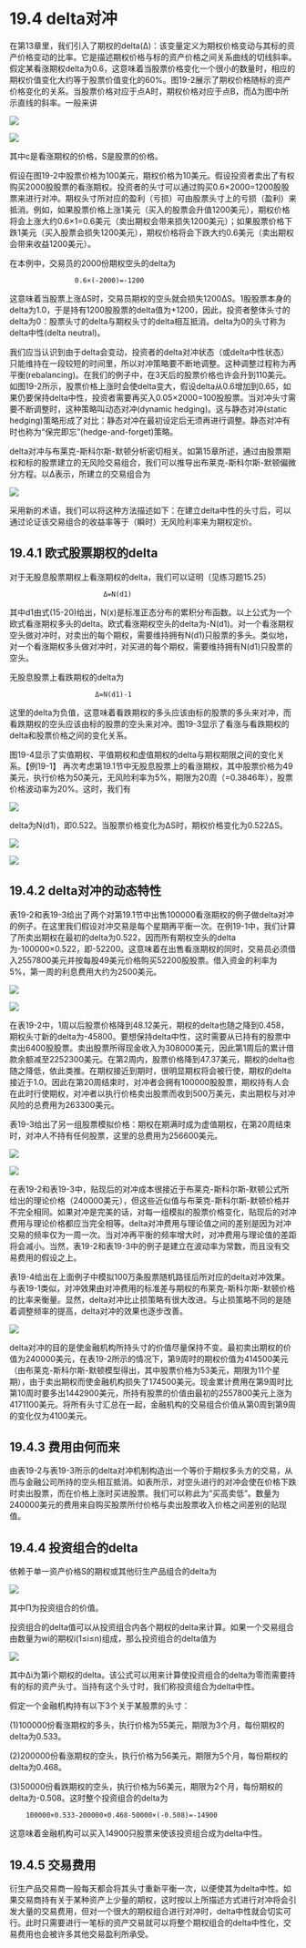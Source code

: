 # 19.4 delta对冲


在第13章里，我们引入了期权的delta(Δ)：该变量定义为期权价格变动与其标的资产价格变动的比率。它是描述期权价格与标的资产价格之间关系曲线的切线斜率。假定某看涨期权delta为0.6，这意味着当股票价格变化一个很小的数量时，相应的期权价值变化大约等于股票价值变化的60%。图19-2展示了期权价格随标的资产价格变化的关系。当股票价格对应于点A时，期权价格对应于点B，而Δ为图中所示直线的斜率。一般来讲


![](images/2024-03-07-16-22-28.png)


![](images/2024-03-07-16-22-41.png)


其中c是看涨期权的价格，S是股票的价格。


假设在图19-2中股票价格为100美元，期权价格为10美元。假设投资者卖出了有权购买2000股股票的看涨期权。投资者的头寸可以通过购买0.6×2000=1200股股票来进行对冲。期权头寸所对应的盈利（亏损）可由股票头寸上的亏损（盈利）来抵消。例如，如果股票价格上涨1美元（买入的股票会升值1200美元），期权价格将会上涨大约0.6×1=0.6美元（卖出期权会带来损失1200美元）；如果股票价格下跌1美元（买入股票会损失1200美元），期权价格将会下跌大约0.6美元（卖出期权会带来收益1200美元）。


在本例中，交易员的2000份期权空头的delta为


                    0.6×(-2000)=-1200


这意味着当股票上涨ΔS时，交易员期权的空头就会损失1200ΔS。1股股票本身的delta为1.0，于是持有1200股股票的delta值为+1200，因此，投资者整体头寸的delta为0：股票头寸的delta与期权头寸的delta相互抵消。delta为0的头寸称为delta中性(delta neutral)。


我们应当认识到由于delta会变动，投资者的delta对冲状态（或delta中性状态）只能维持在一段较短的时间里，所以对冲策略要不断地调整。这种调整过程称为再平衡(rebalancing)。在我们的例子中，在3天后的股票价格也许会升到110美元。如图19-2所示，股票价格上涨时会使delta变大，假设delta从0.6增加到0.65，如果仍要保持delta中性，投资者需要再买入0.05×2000=100股股票。当对冲头寸需要不断调整时，这种策略叫动态对冲(dynamic hedging)。这与静态对冲(static hedging)策略形成了对比：静态对冲在最初设定后无须再进行调整。静态对冲有时也称为“保完即忘”(hedge-and-forget)策略。


delta对冲与布莱克-斯科尔斯-默顿分析密切相关。如第15章所述，通过由股票期权和标的股票建立的无风险交易组合，我们可以推导出布莱克-斯科尔斯-默顿偏微分方程。以Δ表示，所建立的交易组合为


![](images/2024-03-07-16-24-16.png)


采用新的术语，我们可以将这种方法描述如下：在建立delta中性的头寸后，可以通过论证该交易组合的收益率等于（瞬时）无风险利率来为期权定价。

## 19.4.1 欧式股票期权的delta


对于无股息股票期权上看涨期权的delta，我们可以证明（见练习题15.25）


                           Δ=N(d1)


其中d1由式(15-20)给出，N(x)是标准正态分布的累积分布函数。以上公式为一个欧式看涨期权多头的delta。欧式看涨期权空头的delta为-N(d1)。对一个看涨期权空头做对冲时，对卖出的每个期权，需要维持拥有N(d1)只股票的多头。类似地，对一个看涨期权多头做对冲时，对买进的每个期权，需要维持拥有N(d1)只股票的空头。


无股息股票上看跌期权的delta为



                         Δ=N(d1)-1


这里的delta为负值，这意味着看跌期权的多头应该由标的股票的多头来对冲，而看跌期权的空头应该由标的股票的空头来对冲。图19-3显示了看涨与看跌期权的delta和股票价格之间的变化关系。


图19-4显示了实值期权、平值期权和虚值期权的delta与期权期限之间的变化关系。【例19-1】 再次考虑第19.1节中无股息股票上的看涨期权，其中股票价格为49美元，执行价格为50美元，无风险利率为5%，期限为20周（=0.3846年），股票价格波动率为20%。这时，我们有


![](images/2024-03-07-16-26-27.png)


delta为N(d1)，即0.522。当股票价格变化为ΔS时，期权价格变化为0.522ΔS。

![](images/2024-03-07-16-26-56.png)

![](images/2024-03-07-16-27-12.png)

## 19.4.2 delta对冲的动态特性

表19-2和表19-3给出了两个对第19.1节中出售100000看涨期权的例子做delta对冲的例子。在这里我们假设对冲交易是每个星期再平衡一次。在例19-1中，我们计算了所卖出期权在最初的delta为0.522，因而所有期权空头的delta为-100000×0.522，即-52200。这意味着在出售看涨期权的同时，交易员必须借入2557800美元并按每股49美元价格购买52200股股票。借入资金的利率为5%，第一周的利息费用大约为2500美元。

![](images/2024-03-07-16-27-43.png)

![](images/2024-03-07-16-27-58.png)

在表19-2中，1周以后股票价格降到48.12美元，期权的delta也随之降到0.458，期权头寸新的delta为-45800。要想保持delta中性，这时需要从已持有的股票中卖出6400股股票。卖出股票所得现金收入为308000美元，因此第1周后的累计借款余额减至2252300美元。在第2周内，股票价格降到47.37美元，期权的delta也随之降低，依此类推。在期权接近到期时，很明显期权将会被行使，期权的delta接近于1.0。因此在第20周结束时，对冲者会拥有100000股股票，期权持有人会在此时行使期权，对冲者以执行价格卖出股票而收到500万美元，卖出期权与对冲风险的总费用为263300美元。


表19-3给出了另一组股票模拟价格：期权在期满时成为虚值期权，在第20周结束时，对冲人不持有任何股票，这里的总费用为256600美元。

![](images/2024-03-07-16-28-32.png)

![](images/2024-03-07-16-28-47.png)

在表19-2和表19-3中，贴现后的对冲成本很接近于布莱克-斯科尔斯-默顿公式所给出的理论价格（240000美元），但这些近似值与布莱克-斯科尔斯-默顿价格并不完全相同。如果对冲是完美的话，对每一组模拟的股票价格变化，贴现后的对冲费用与理论价格都应当完全相等。delta对冲费用与理论值之间的差别是因为对冲交易的频率仅为一周一次。当对冲再平衡的频率增大时，对冲费用与理论值的差距将会减小。当然，表19-2和表19-3中的例子是建立在波动率为常数，而且没有交易费用的假设之上。


表19-4给出在上面例子中模拟100万条股票随机路径后所对应的delta对冲效果。与表19-1类似，对冲效果由对冲费用的标准差与期权的布莱克-斯科尔斯-默顿价格的比率来衡量。显然，delta对冲比止损策略有很大改进。与止损策略不同的是随着调整频率的提高，delta对冲的效果也逐步改善。

![](images/2024-03-07-16-29-21.png)

delta对冲的目的是使金融机构所持头寸的价值尽量保持不变。最初卖出期权的价值为240000美元，在表19-2所示的情况下，第9周时的期权价值为414500美元（由布莱克-斯科尔斯-默顿模型得出，其中股票价格为53美元，期限为11个星期），由于卖出期权而使金融机构损失了174500美元。现金累计费用在第9周时比第10周时要多出1442900美元，所持有股票的价值由最初的2557800美元上涨为4171100美元。将所有头寸汇总在一起，金融机构的交易组合价值从第0周到第9周的变化仅为4100美元。

## 19.4.3 费用由何而来

由表19-2与表19-3所示的delta对冲机制构造出一个等价于期权多头方的交易，从而与金融公司所持的空头相互抵消。如表所示，对空头进行的对冲会使在价格下跌时卖出股票，而在价格上涨时买进股票。我们可以称此为“买高卖低”。数量为240000美元的费用来自购买股票所付价格与卖出股票收入价格之间差别的贴现值。

## 19.4.4 投资组合的delta

依赖于单一资产价格S的期权或其他衍生产品组合的delta为

![](images/2024-03-07-16-30-11.png)


其中Π为投资组合的价值。


投资组合的delta值可以从投资组合内各个期权的delta来计算。如果一个交易组合由数量为wi的期权i(1≤i≤n)组成，那么投资组合的delta值为

![](images/2024-03-07-16-30-33.png)

其中Δi为第i个期权的delta。该公式可以用来计算使投资组合的delta为零而需要持有的标的资产头寸。当持有这个头寸时，我们称投资组合为delta中性。

假定一个金融机构持有以下3个关于某股票的头寸：

(1)100000份看涨期权的多头，执行价格为55美元，期限为3个月，每份期权的delta为0.533。

(2)200000份看涨期权的空头，执行价格为56美元，期限为5个月，每份期权的delta为0.468。

(3)50000份看跌期权的空头，执行价格为56美元，期限为2个月，每份期权的delta为-0.508。这时整个投资组合的delta为

        100000×0.533-200000×0.468-50000×(-0.508)=-14900


这意味着金融机构可以买入14900只股票来使该投资组合成为delta中性。

## 19.4.5 交易费用

衍生产品交易商一般每天都会将其头寸重新平衡一次，以便使其为delta中性。如果交易商持有关于某种资产上少量的期权，这时按以上所描述方式进行对冲将会引发大量的交易费用，但对一个很大的期权组合进行对冲时，delta中性就会切实可行。此时只需要进行一笔标的资产交易就可以将整个期权组合的delta中性化，交易费用也会被许多其他交易盈利所承受。